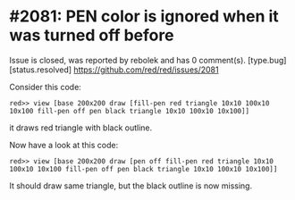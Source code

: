 
#2081: PEN color is ignored when it was turned off before
================================================================================
Issue is closed, was reported by rebolek and has 0 comment(s).
[type.bug] [status.resolved]
<https://github.com/red/red/issues/2081>

Consider this code:

```
red>> view [base 200x200 draw [fill-pen red triangle 10x10 100x10 10x100 fill-pen off pen black triangle 10x10 100x10 10x100]]
```

it draws red triangle with black outline.

Now have a look at this code:

```
red>> view [base 200x200 draw [pen off fill-pen red triangle 10x10 100x10 10x100 fill-pen off pen black triangle 10x10 100x10 10x100]]
```

It should draw same triangle, but the black outline is now missing.



